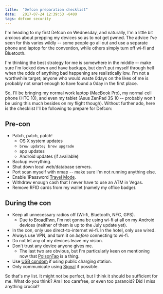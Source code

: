 ```yaml
---
title:  "Defcon preparation checklist"
date:   2017-07-24 12:39:53 -0400
tags: defcon security
---
```

I'm heading to my first Defcon on Wednesday, and naturally, I'm a little bit anxious about prepping my devices so as to not get pwned. The advice I've seen for this varies wildly -- some people go all out and use a separate phone and laptop for the convention, while others simply turn off wi-fi and Bluetooth.

I'm thinking the best strategy for me is somewhere in the middle -- make sure I'm locked down and have backups, but don't put myself through hell when the odds of anything bad happening are realistically low. I'm not a worthwhile target; anyone who would waste 0days on the likes of me is probably not smart enough to have found a 0day in the first place.

So, I'll be bringing my normal work laptop (MacBook Pro), my normal cell phone (HTC 10), and even my tablet (Asus ZenPad 3S 10 -- probably won't be using this much besides on my flight though). Without further ado, here is the checklist I'll be following to prepare for Defcon:

## Pre-con
* Patch, patch, patch!
    * OS X system updates
    * `brew update; brew upgrade`
    * app updates
    * Android updates (if available)
* Backup everything.
* Shut down local web/database servers.
* Port scan myself with nmap -- make sure I'm not running anything else.
* Enable 1Password [Travel Mode](https://support.1password.com/travel-mode/).
* Withdraw enough cash that I never have to use an ATM in Vegas.
* Remove RFID cards from my wallet (namely my office badge).

## During the con
* Keep all unnecessary radios off (Wi-fi, Bluetooth, NFC, GPS).
    * Due to [BroadPwn](http://www.techrepublic.com/article/android-security-bulletin-july-2017-what-you-need-to-know/), I'm not gonna be using wi-fi at all on my Android devices (neither of them is up to the July update yet).
* In the con, only use direct-to-internet wi-fi. In the hotel, only use wired.
* Always use VPN, and turn it on _before_ connecting to wi-fi.
* Do not let any of my devices leave my vision.
* Don't trust any device anyone gives me.
    * The last two are obvious, but I'm particularly keen on mentioning now that [PoisonTap](https://samy.pl/poisontap/) is a thing.
* Use [USB condom](http://syncstop.com/) if using public charging station.
* Only communicate using [Signal](https://play.google.com/store/apps/details?id=org.thoughtcrime.securesms) if possible.

So that's my list. It might not be perfect, but I think it should be sufficient for me. What do you think? Am I too carefree, or even too paranoid? Did I miss anything crucial?
